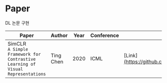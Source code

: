 # Paper
DL 논문 구현

|Paper|Author|Year|Conference|Link|
|------|--|--|--|---|
|SimCLR <br/>`A Simple Framework for Contrastive Learning of Visual Representations`|Ting Chen|2020|ICML|[Link][(https://github.com/danakkii/project/tree/main/%EA%B8%B0%EC%97%85%20%EA%B3%B5%EC%8B%9C%20%EB%8D%B0%EC%9D%B4%ED%84%B0%20%EC%B1%97%EB%B4%87%20%EC%84%9C%EB%B9%84%EC%8A%A4%20%EA%B0%9C%EB%B0%9C)](https://arxiv.org/abs/2002.05709)|
